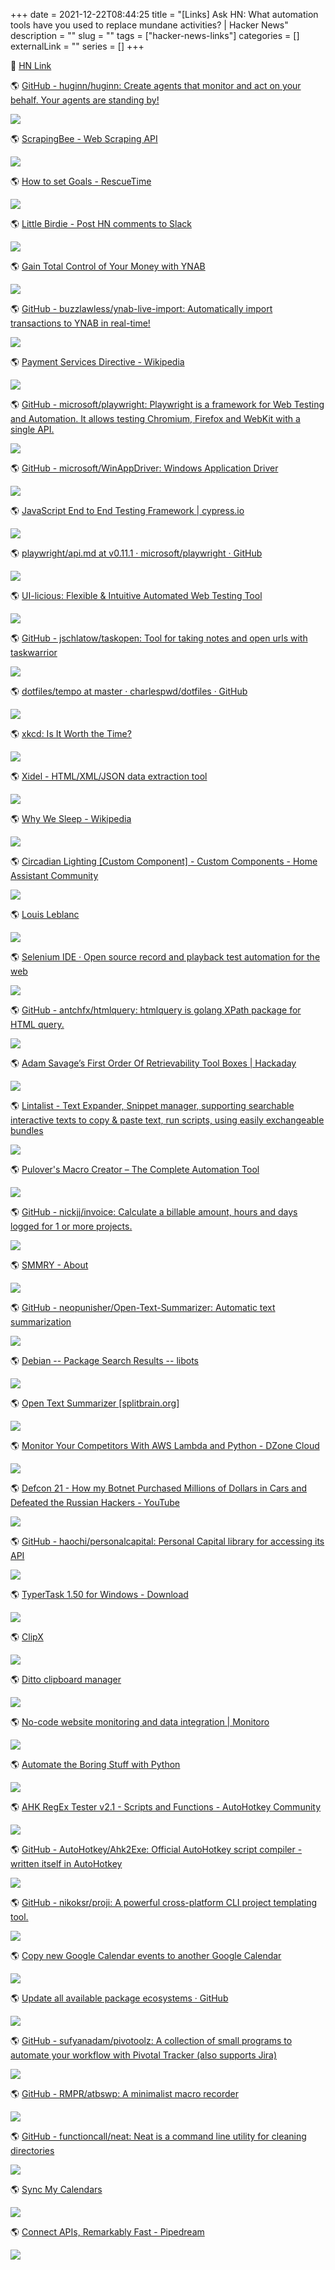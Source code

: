 +++
    date = 2021-12-22T08:44:25
    title = "[Links] Ask HN: What automation tools have you used to replace mundane activities? | Hacker News"
    description = ""
    slug = ""
    tags = ["hacker-news-links"]
    categories = []
    externalLink = ""
    series = []
+++

🍊 [HN Link](https://news.ycombinator.com/item?id=22345150)


🌎 [GitHub - huginn/huginn: Create agents that monitor and act on your behalf.  Your agents are standing by!](https://github.com/huginn/huginn)

![](/images/2021/12/22/httpsgithubcomhuginnhuginn.png)

🌎 [ScrapingBee - Web Scraping API](https://www.scrapingbee.com/)

![](/images/2021/12/22/httpswwwscrapingbeecom.png)

🌎 [How to set Goals - RescueTime](https://help.rescuetime.com/article/44-how-to-set-goals-in-rescuetime)

![](/images/2021/12/22/httpshelprescuetimecomarticle44-how-to-set-goals-in-rescuetime.png)

🌎 [Little Birdie - Post HN comments to Slack](https://littlebirdie.io/)

![](/images/2021/12/22/httpslittlebirdieio.png)

🌎 [Gain Total Control of Your Money with YNAB](https://youneedabudget.com/)

![](/images/2021/12/22/httpsyouneedabudgetcom.png)

🌎 [GitHub - buzzlawless/ynab-live-import: Automatically import transactions to YNAB in real-time!](https://github.com/buzzlawless/ynab-live-import)

![](/images/2021/12/22/httpsgithubcombuzzlawlessynab-live-import.png)

🌎 [Payment Services Directive - Wikipedia](https://en.wikipedia.org/wiki/Payment_Services_Directive)

![](/images/2021/12/22/httpsenwikipediaorgwikipayment_services_directive.png)

🌎 [GitHub - microsoft/playwright: Playwright is a framework for Web Testing and Automation. It allows testing Chromium, Firefox and WebKit with a single API.](https://github.com/microsoft/playwright)

![](/images/2021/12/22/httpsgithubcommicrosoftplaywright.png)

🌎 [GitHub - microsoft/WinAppDriver: Windows Application Driver](https://github.com/microsoft/WinAppDriver)

![](/images/2021/12/22/httpsgithubcommicrosoftwinappdriver.png)

🌎 [JavaScript End to End Testing Framework | cypress.io](https://www.cypress.io)

![](/images/2021/12/22/httpswwwcypressio.png)

🌎 [playwright/api.md at v0.11.1 · microsoft/playwright · GitHub](https://github.com/microsoft/playwright/blob/v0.11.1/docs/api.md#browsertypeconnectoptions)

![](/images/2021/12/22/httpsgithubcommicrosoftplaywrightblobv0111docsapimdbrowsertypeconnectoptions.png)

🌎 [UI-licious: Flexible & Intuitive Automated Web Testing Tool](https://uilicious.com/)

![](/images/2021/12/22/httpsuiliciouscom.png)

🌎 [GitHub - jschlatow/taskopen: Tool for taking notes and open urls with taskwarrior](https://github.com/ValiValpas/taskopen)

![](/images/2021/12/22/httpsgithubcomvalivalpastaskopen.png)

🌎 [dotfiles/tempo at master · charlespwd/dotfiles · GitHub](https://github.com/charlespwd/dotfiles/blob/master/bin/tempo)

![](/images/2021/12/22/httpsgithubcomcharlespwddotfilesblobmasterbintempo.png)

🌎 [xkcd: Is It Worth the Time?](https://xkcd.com/1205/)

![](/images/2021/12/22/httpsxkcdcom1205.png)

🌎 [Xidel - HTML/XML/JSON data extraction tool](http://www.videlibri.de/xidel.html)

![](/images/2021/12/22/httpwwwvidelibridexidelhtml.png)

🌎 [Why We Sleep - Wikipedia](https://en.wikipedia.org/wiki/Why_We_Sleep)

![](/images/2021/12/22/httpsenwikipediaorgwikiwhy_we_sleep.png)

🌎 [Circadian Lighting [Custom Component] - Custom Components - Home Assistant Community](https://community.home-assistant.io/t/circadian-lighting-custom-component/61246)

![](/images/2021/12/22/httpscommunityhome-assistantiotcircadian-lighting-custom-component61246.png)

🌎 [Louis Leblanc](https://lbnc.ca/luz-lightbulb-meet-sunlight)

![](/images/2021/12/22/httpslbnccaluz-lightbulb-meet-sunlight.png)

🌎 [Selenium IDE · Open source record and playback test automation for the web](https://selenium.dev/selenium-ide/)

![](/images/2021/12/22/httpsseleniumdevselenium-ide.png)

🌎 [GitHub - antchfx/htmlquery: htmlquery is golang XPath package for HTML query.](https://github.com/antchfx/htmlquery)

![](/images/2021/12/22/httpsgithubcomantchfxhtmlquery.png)

🌎 [Adam Savage’s First Order Of Retrievability Tool Boxes | Hackaday](https://hackaday.com/2015/02/28/adam-savages-first-order-of-retrievability-tool-boxes/)

![](/images/2021/12/22/httpshackadaycom20150228adam-savages-first-order-of-retrievability-tool-boxes.png)

🌎 [Lintalist - Text Expander, Snippet manager, supporting searchable interactive texts to copy & paste text, run scripts, using easily exchangeable bundles](https://lintalist.github.io/)

![](/images/2021/12/22/httpslintalistgithubio.png)

🌎 [Pulover's Macro Creator – The Complete Automation Tool](https://www.macrocreator.com/)

![](/images/2021/12/22/httpswwwmacrocreatorcom.png)

🌎 [GitHub - nickjj/invoice: Calculate a billable amount, hours and days logged for 1 or more projects.](https://github.com/nickjj/invoice)

![](/images/2021/12/22/httpsgithubcomnickjjinvoice.png)

🌎 [SMMRY - About](https://smmry.com/about)

![](/images/2021/12/22/httpssmmrycomabout.png)

🌎 [GitHub - neopunisher/Open-Text-Summarizer: Automatic text summarization](https://github.com/neopunisher/Open-Text-Summarizer/)

![](/images/2021/12/22/httpsgithubcomneopunisheropen-text-summarizer.png)

🌎 [Debian -- Package Search Results -- libots](https://packages.debian.org/search?keywords=libots)

![](/images/2021/12/22/httpspackagesdebianorgsearchkeywordslibots.png)

🌎 [Open Text Summarizer [splitbrain.org]](https://www.splitbrain.org/services/ots)

![](/images/2021/12/22/httpswwwsplitbrainorgservicesots.png)

🌎 [Monitor Your Competitors With AWS Lambda and Python - DZone Cloud](https://dzone.com/articles/monitor-your-competitors-with-aws-lambda-and-pytho)

![](/images/2021/12/22/httpsdzonecomarticlesmonitor-your-competitors-with-aws-lambda-and-pytho.png)

🌎 [Defcon 21 - How my Botnet Purchased Millions of Dollars in Cars and Defeated the Russian Hackers - YouTube](https://www.youtube.com/watch?v=sgz5dutPF8M)

![](/images/2021/12/22/httpswwwyoutubecomwatchvsgz5dutpf8m.png)

🌎 [GitHub - haochi/personalcapital: Personal Capital library for accessing its API](https://github.com/haochi/personalcapital)

![](/images/2021/12/22/httpsgithubcomhaochipersonalcapital.png)

🌎 [TyperTask 1.50 for Windows - Download](https://typertask.en.uptodown.com/windows)

![](/images/2021/12/22/httpstypertaskenuptodowncomwindows.png)

🌎 [ClipX](http://bluemars.org/clipx/)

![](/images/2021/12/22/httpbluemarsorgclipx.png)

🌎 [Ditto clipboard manager](https://ditto-cp.sourceforge.io/)

![](/images/2021/12/22/httpsditto-cpsourceforgeio.png)

🌎 [No-code website monitoring and data integration | Monitoro](https://monitoro.xyz)

![](/images/2021/12/22/httpsmonitoroxyz.png)

🌎 [Automate the Boring Stuff with Python](https://automatetheboringstuff.com/2e/chapter20/)

![](/images/2021/12/22/httpsautomatetheboringstuffcom2echapter20.png)

🌎 [AHK RegEx Tester v2.1 - Scripts and Functions - AutoHotkey Community](https://autohotkey.com/board/topic/16400-ahk-regex-tester-v21/)

![](/images/2021/12/22/httpsautohotkeycomboardtopic16400-ahk-regex-tester-v21.png)

🌎 [GitHub - AutoHotkey/Ahk2Exe: Official AutoHotkey script compiler - written itself in AutoHotkey](https://github.com/AutoHotkey/Ahk2Exe)

![](/images/2021/12/22/httpsgithubcomautohotkeyahk2exe.png)

🌎 [GitHub - nikoksr/proji: A powerful cross-platform CLI project templating tool.](https://github.com/nikoksr/proji)

![](/images/2021/12/22/httpsgithubcomnikoksrproji.png)

🌎 [Copy new Google Calendar events to another Google Calendar](https://zapier.com/apps/google-calendar/integrations/google-calendar/10039/copy-new-google-calendar-events)

![](/images/2021/12/22/httpszapiercomappsgoogle-calendarintegrationsgoogle-calendar10039copy-new-google-calendar-events.png)

🌎 [Update all available package ecosystems · GitHub](https://gist.github.com/tsutsu/270e09c68690ec85c51dbd054e22b9ef)

![](/images/2021/12/22/httpsgistgithubcomtsutsu270e09c68690ec85c51dbd054e22b9ef.png)

🌎 [GitHub - sufyanadam/pivotoolz: A collection of small programs to automate your workflow with Pivotal Tracker (also supports Jira)](https://github.com/sufyanadam/pivotoolz)

![](/images/2021/12/22/httpsgithubcomsufyanadampivotoolz.png)

🌎 [GitHub - RMPR/atbswp: A minimalist macro recorder](https://github.com/rmpr/atbswp)

![](/images/2021/12/22/httpsgithubcomrmpratbswp.png)

🌎 [GitHub - functioncall/neat: Neat is a command line utility for cleaning directories](https://github.com/functioncall/neat)

![](/images/2021/12/22/httpsgithubcomfunctioncallneat.png)

🌎 [Sync My Calendars](https://syncmycalendars.com/)

![](/images/2021/12/22/httpssyncmycalendarscom.png)

🌎 [Connect APIs, Remarkably Fast - Pipedream](https://pipedream.com)

![](/images/2021/12/22/httpspipedreamcom.png)

